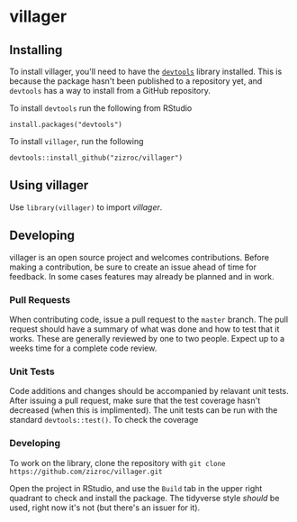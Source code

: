# villager


## Installing
To install villager, you'll need to have the [`devtools`](https://github.com/r-lib/devtools) library installed. This is because the package hasn't been published to a repository yet, and `devtools` has a way to install from a GitHub repository.

To install `devtools` run the following from RStudio
```
install.packages("devtools")
```

To install `villager`, run the following

```
devtools::install_github("zizroc/villager")
```

## Using villager
Use `library(villager)` to import _villager_.


## Developing
villager is an open source project and welcomes contributions. Before making a contribution, be sure to create an issue ahead of time for feedback. In some cases features may already be planned and in work.

### Pull Requests
When contributing code, issue a pull request to the `master` branch. The pull request should have a summary of what was done and how to test that it works. These are generally reviewed by one to two people. Expect up to a weeks time for a complete code review.

### Unit Tests
Code additions and changes should be accompanied by relavant unit tests. After issuing a pull request, make sure that the test coverage hasn't decreased (when this is implimented). The unit tests can be run with the standard `devtools::test()`. To check the coverage

### Developing
To work on the library, clone the repository with `git clone https://github.com/zizroc/villager.git`

Open the project in RStudio, and use the `Build` tab in the upper right quadrant to check and install the package.
The tidyverse style _should_ be used, right now it's not (but there's an issuer for it).
